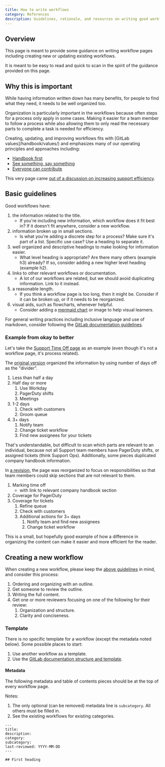 ```yaml
---
title: How to write workflows
category: References
description: Guidelines, rationale, and resources on writing good workflow pages.
---
```


## Overview

This page is meant to provide some guidance on writing workflow pages including creating new or updating existing workflows.

It is meant to be easy to read and quick to scan in the spirit of the guidance provided on this page.

## Why this is important

While having information written down has many benefits, for people to find what they need, it needs to be well organized too.

Organization is particularly important in the workflows because often steps for a process only apply in some cases.
Making it easier for a team member to follow a process while also allowing them to only read the necessary parts to complete a task is needed for efficiency.

Creating, updating, and improving workflows fits with [GitLab values]/handbook/values/) and emphasizes many of our operating principles and approaches including:

- [Handbook first](/handbook/about/handbook-usage/#why-handbook-first)
- [See something, say something](/handbook/values/#see-something-say-something)
- [Everyone can contribute](/handbook/values/#mission)

This very page came [out of a discussion on increasing support efficiency](https://gitlab.com/gitlab-com/support/support-team-meta/-/issues/2927).

## Basic guidelines

Good workflows have:

1. the information related to the title.
    - If you're including new information, which workflow does it fit best in? If it doesn't fit anywhere, consider a new workflow.
1. information broken up in small sections.
    - Is what you're adding a discrete step for a process? Make sure it's part of a list. Specific use case? Use a heading to separate it.
1. well organized and descriptive headings to make looking for information easier.
    - What level heading is appropriate? Are there many others (example h3) already? If so, consider adding a new higher level heading (example h2).
1. links to other relevant workflows or documentation.
    - A lot of our workflows are related, but we should avoid duplicating information. Link to it instead.
1. a reasonable length.
    - If you think a workflow page is too long, then it might be. Consider if it can be broken up, or if it needs to be reorganized.
1. visual aids, such as flowcharts, whenever helpful.
    - Consider adding a [mermaid chart](https://docs.gitlab.com/user/markdown/#mermaid) or image to help visual learners.

For general writing practices including inclusive language and use of markdown, consider following the [GitLab documentation guidelines](https://docs.gitlab.com/development/documentation/styleguide/).

### Example from okay to better

Let's take the [Support Time Off page](/handbook/support/support-time-off) as an example (even though it's not a workflow page, it's process related).

The [original version](https://gitlab.com/gitlab-com/www-gitlab-com/-/blob/7d9466ea0400d3e7739f280c7568b3f030fa2562/sites/handbook/source/handbook/support/support-time-off.html.md#taking-off-less-than-half-a-day) organized the information by using number of days off as the "divider".

1. Less than half a day
1. Half day or more
    1. Use Workday
    1. PagerDuty shifts
    1. Meetings
1. 1-2 days
    1. Check with customers
    1. Groom queue
1. 3+ days
    1. Notify team
    1. Change ticket workflow
    1. Find new assignees for your tickets

That's understandable, but difficult to scan which parts are relevant to an individual,
because not all Support team members have PagerDuty shifts, or assigned tickets (think Support Ops).
Additionally, some pieces duplicated company handbook information.

In [a revision](https://gitlab.com/gitlab-com/www-gitlab-com/-/blob/7d9466ea0400d3e7739f280c7568b3f030fa2562/sites/handbook/source/handbook/support/support-time-off.html.md#taking-off-less-than-half-a-day), the page was reorganized to focus on responsibilities so that team members could skip sections that are not relevant to them.

1. Marking time off
    - with link to relevant company handbook section
1. Coverage for PagerDuty
1. Coverage for tickets
    1. Refine queue
    1. Check with customers
    1. Additional actions for 3+ days
        1. Notify team and find new assignees
        1. Change ticket workflow

This is a small, but hopefully good example of how a difference in organizing the content can make it easier and more efficient for the reader.

## Creating a new workflow

When creating a new workflow, please keep the [above guidelines](#basic-guidelines) in mind, and consider this process:

1. Ordering and organizing with an outline.
1. Get someone to review the outline.
1. Writing the full content.
1. Get one or more reviewers focusing on one of the following for their review:
    1. Organization and structure.
    1. Clarity and conciseness.

### Template

There is no specific template for a workflow (except the metadata noted below). Some possible places to start:

1. Use another workflow as a template.
1. Use the [GitLab documentation structure and template](https://docs.gitlab.com/development/documentation/site_architecture/folder_structure/).

#### Metadata

The following metadata and table of contents pieces should be at the top of every workflow page.

Notes:

1. The only optional (can be removed) metadata line is `subcategory`. All others must be filled in.
1. See the existing workflows for existing categories.

```text
---
title:
description:
category:
subcategory:
last-reviewed: YYYY-MM-DD
---

## First heading
```
